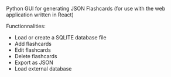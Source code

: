 Python GUI for generating JSON Flashcards (for use with the web application written in React)

Functionnalities:
- Load or create a SQLITE database file
- Add flashcards
- Edit flashcards
- Delete flashcards
- Export as JSON
- Load external database
